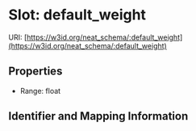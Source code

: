 # Slot: default_weight

URI: [https://w3id.org/neat_schema/:default_weight](https://w3id.org/neat_schema/:default_weight)



<!-- no inheritance hierarchy -->


## Properties

 * Range: float



## Identifier and Mapping Information





